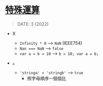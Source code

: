 <style> 
.imgBox{
  display: flex; 
  flex-direction: column; 
  margin: 5%; 
  justify-content: center;
  border: 2px solid black;
}
</style>

<!--  style  -->

###### <!-- ref -->

 <!-- ref -->

# [特殊運算](https://ithelp.ithome.com.tw/articles/10191180)

> DATE: 3 (2022)

- X

  - `Infinity * 0` --> `NaN` (IEEE754)
  - `Nan === NaN` --> `false`
  - `var a = b = 10` --> `b = 10; var a = b;`

- ▵

  - `'stringa' < 'stringb'` --> `true`
    - 照字母順序一個個比
